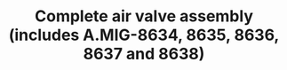 ---
title: "Complete air valve assembly (includes A.MIG-8634, 8635, 8636, 8637 and 8638)"
price: "TBA"
desc: "Opis nije dostupan"
img_path: "/assets/img/A.MIG-8639.jpg"
brand: AMMO
available: true
cat: "tools"
subcat: "AIRBRUSH SPARE PARTS"
subsubcat: "SS"
---